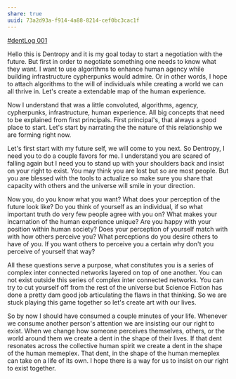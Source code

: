 ```yaml
---
share: true
uuid: 73a2d93a-f914-4a88-8214-cef0bc3cac1f
---
```


[#dentLog 001](https://odysee.com/@dentropicPortal:1/dentLog001:6)

Hello this is Dentropy and it is my goal today to start a negotiation with the future. But first in order to negotiate something one needs to know what they want. I want to use algorithms to enhance human agency while building infrastructure cypherpunks would admire. Or in other words, I hope to attach algorithms to the will of individuals while creating a world we can all thrive in. Let's create a extendable map of the human experience.

Now I understand that was a little convoluted, algorithms, agency, cypherpunks, infrastructure, human experience. All big concepts that need to be explained from first principals. First principal's, that always a good place to start. Let's start by narrating the the nature of this relationship we are forming right now.

Let's first start with my future self, we will come to you next. So Dentropy, I need you to do a couple favors for me. I understand you are scared of falling again but I need you to stand up with your shoulders back and insist on your right to exist. You may think you are lost but so are most people. But you are blessed with the tools to actualize so make sure you share that capacity with others and the universe will smile in your direction.

Now you, do you know what you want? What does your perception of the future look like? Do you think of yourself as an individual, if so what important truth do very few people agree with you on? What makes your incarnation of the human experience unique? Are you happy with your position within human society? Does your perception of yourself match with with how others perceive you? What perceptions do you desire others to have of you. If you want others to perceive you a certain why don't you perceive of yourself that way?

All these questions serve a purpose, what constitutes you is a series of complex inter connected networks layered on top of one another. You can not exist outside this series of complex inter connected networks. You can try to cut yourself off from the rest of the universe but Science Fiction has done a pretty dam good job articulating the flaws in that thinking. So we are stuck playing this game together so let's create art with our lives.

So by now I should have consumed a couple minutes of your life. Whenever we consume another person's attention we are insisting our our right to exist. When we change how someone perceives themselves, others, or the world around them we create a dent in the shape of their lives. If that dent resonates across the collective human spirit we create a dent in the shape of the human memeplex. That dent, in the shape of the human memeplex can take on a life of its own. I hope there is a way for us to insist on our right to exist together.

